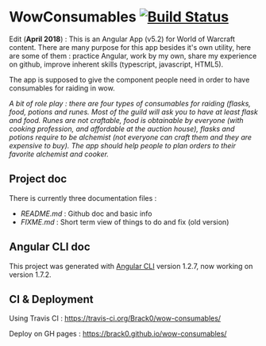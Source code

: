 # WowConsumables [![Build Status](https://travis-ci.org/Brack0/wow-consumables.svg?branch=master)](https://travis-ci.org/Brack0/wow-consumables)

Edit (**April 2018**) : This is an Angular App (v5.2) for World of Warcraft content. There are many purpose for this app besides it's own utility, here are some of them : practice Angular, work by my own, share my experience on github, improve inherent skills (typescript, javascript, HTML5).

The app is supposed to give the component people need in order to have consumables for raiding in wow.

_A bit of role play : there are four types of consumables for raiding (flasks, food, potions and runes. Most of the guild will ask you to have at least flask and food. Runes are not craftable, food is obtainable by everyone (with cooking profession, and affordable at the auction house), flasks and potions require to be alchemist (not everyone can craft them and they are expensive to buy). The app should help people to plan orders to their favorite alchemist and cooker._

## Project doc

There is currently three documentation files :

* _README.md_ : Github doc and basic info
* _FIXME.md_ : Short term view of things to do and fix (old version)

## Angular CLI doc

This project was generated with [Angular CLI](https://github.com/angular/angular-cli) version 1.2.7, now working on version 1.7.2.

## CI & Deployment

Using Travis CI : https://travis-ci.org/Brack0/wow-consumables/

Deploy on GH pages : https://brack0.github.io/wow-consumables/
